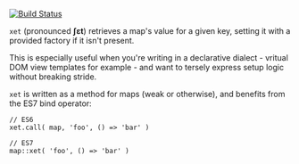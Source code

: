 [![Build Status](https://travis-ci.org/barneycarroll/xet.svg?branch=master)](https://travis-ci.org/barneycarroll/xet)

`xet` (pronounced **ʃɛt**) retrieves a map's value for a given key, setting it with a provided factory if it isn't present.

This is especially useful when you're writing in a declarative dialect - vritual DOM view templates for example - and want to tersely express setup logic without breaking stride.

`xet` is written as a method for maps (weak or otherwise), and benefits from the ES7 bind operator:

```es7
// ES6
xet.call( map, 'foo', () => 'bar' )

// ES7
map::xet( 'foo', () => 'bar' )
```
